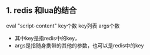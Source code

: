 ## 1. redis 和lua的结合
 eval "script-content" key个数 key列表 args个数
 
 - 其中key是指redis中的key，
 - args是指随身携带的其他的参数，也可以是redis中的key